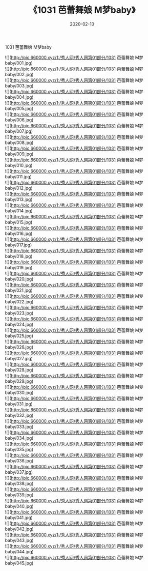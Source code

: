 ﻿---
layout: post
title:  《1031 芭蕾舞娘 M梦baby》
date:   2020-02-10
img: http://pic.660000.xyz/1:/秀人网/秀人网第01部分/1031 芭蕾舞娘 M梦baby/000.jpg
categories: [美女, 清纯, 唯美]
---

1031 芭蕾舞娘 M梦baby

  ![](http://pic.660000.xyz/1:/秀人网/秀人网第01部分/1031 芭蕾舞娘 M梦baby/001.jpg) <br> ![](http://pic.660000.xyz/1:/秀人网/秀人网第01部分/1031 芭蕾舞娘 M梦baby/002.jpg) <br> ![](http://pic.660000.xyz/1:/秀人网/秀人网第01部分/1031 芭蕾舞娘 M梦baby/003.jpg) <br> ![](http://pic.660000.xyz/1:/秀人网/秀人网第01部分/1031 芭蕾舞娘 M梦baby/004.jpg) <br> ![](http://pic.660000.xyz/1:/秀人网/秀人网第01部分/1031 芭蕾舞娘 M梦baby/005.jpg) <br> ![](http://pic.660000.xyz/1:/秀人网/秀人网第01部分/1031 芭蕾舞娘 M梦baby/006.jpg) <br> ![](http://pic.660000.xyz/1:/秀人网/秀人网第01部分/1031 芭蕾舞娘 M梦baby/007.jpg) <br> ![](http://pic.660000.xyz/1:/秀人网/秀人网第01部分/1031 芭蕾舞娘 M梦baby/008.jpg) <br> ![](http://pic.660000.xyz/1:/秀人网/秀人网第01部分/1031 芭蕾舞娘 M梦baby/009.jpg) <br> ![](http://pic.660000.xyz/1:/秀人网/秀人网第01部分/1031 芭蕾舞娘 M梦baby/010.jpg) <br> ![](http://pic.660000.xyz/1:/秀人网/秀人网第01部分/1031 芭蕾舞娘 M梦baby/011.jpg) <br> ![](http://pic.660000.xyz/1:/秀人网/秀人网第01部分/1031 芭蕾舞娘 M梦baby/012.jpg) <br> ![](http://pic.660000.xyz/1:/秀人网/秀人网第01部分/1031 芭蕾舞娘 M梦baby/013.jpg) <br> ![](http://pic.660000.xyz/1:/秀人网/秀人网第01部分/1031 芭蕾舞娘 M梦baby/014.jpg) <br> ![](http://pic.660000.xyz/1:/秀人网/秀人网第01部分/1031 芭蕾舞娘 M梦baby/015.jpg) <br> ![](http://pic.660000.xyz/1:/秀人网/秀人网第01部分/1031 芭蕾舞娘 M梦baby/016.jpg) <br> ![](http://pic.660000.xyz/1:/秀人网/秀人网第01部分/1031 芭蕾舞娘 M梦baby/017.jpg) <br> ![](http://pic.660000.xyz/1:/秀人网/秀人网第01部分/1031 芭蕾舞娘 M梦baby/018.jpg) <br> ![](http://pic.660000.xyz/1:/秀人网/秀人网第01部分/1031 芭蕾舞娘 M梦baby/019.jpg) <br> ![](http://pic.660000.xyz/1:/秀人网/秀人网第01部分/1031 芭蕾舞娘 M梦baby/020.jpg) <br> ![](http://pic.660000.xyz/1:/秀人网/秀人网第01部分/1031 芭蕾舞娘 M梦baby/021.jpg) <br> ![](http://pic.660000.xyz/1:/秀人网/秀人网第01部分/1031 芭蕾舞娘 M梦baby/022.jpg) <br> ![](http://pic.660000.xyz/1:/秀人网/秀人网第01部分/1031 芭蕾舞娘 M梦baby/023.jpg) <br> ![](http://pic.660000.xyz/1:/秀人网/秀人网第01部分/1031 芭蕾舞娘 M梦baby/024.jpg) <br> ![](http://pic.660000.xyz/1:/秀人网/秀人网第01部分/1031 芭蕾舞娘 M梦baby/025.jpg) <br> ![](http://pic.660000.xyz/1:/秀人网/秀人网第01部分/1031 芭蕾舞娘 M梦baby/026.jpg) <br> ![](http://pic.660000.xyz/1:/秀人网/秀人网第01部分/1031 芭蕾舞娘 M梦baby/027.jpg) <br> ![](http://pic.660000.xyz/1:/秀人网/秀人网第01部分/1031 芭蕾舞娘 M梦baby/028.jpg) <br> ![](http://pic.660000.xyz/1:/秀人网/秀人网第01部分/1031 芭蕾舞娘 M梦baby/029.jpg) <br> ![](http://pic.660000.xyz/1:/秀人网/秀人网第01部分/1031 芭蕾舞娘 M梦baby/030.jpg) <br> ![](http://pic.660000.xyz/1:/秀人网/秀人网第01部分/1031 芭蕾舞娘 M梦baby/031.jpg) <br> ![](http://pic.660000.xyz/1:/秀人网/秀人网第01部分/1031 芭蕾舞娘 M梦baby/032.jpg) <br> ![](http://pic.660000.xyz/1:/秀人网/秀人网第01部分/1031 芭蕾舞娘 M梦baby/033.jpg) <br> ![](http://pic.660000.xyz/1:/秀人网/秀人网第01部分/1031 芭蕾舞娘 M梦baby/034.jpg) <br> ![](http://pic.660000.xyz/1:/秀人网/秀人网第01部分/1031 芭蕾舞娘 M梦baby/035.jpg) <br> ![](http://pic.660000.xyz/1:/秀人网/秀人网第01部分/1031 芭蕾舞娘 M梦baby/036.jpg) <br> ![](http://pic.660000.xyz/1:/秀人网/秀人网第01部分/1031 芭蕾舞娘 M梦baby/037.jpg) <br> ![](http://pic.660000.xyz/1:/秀人网/秀人网第01部分/1031 芭蕾舞娘 M梦baby/038.jpg) <br> ![](http://pic.660000.xyz/1:/秀人网/秀人网第01部分/1031 芭蕾舞娘 M梦baby/039.jpg) <br> ![](http://pic.660000.xyz/1:/秀人网/秀人网第01部分/1031 芭蕾舞娘 M梦baby/040.jpg) <br> ![](http://pic.660000.xyz/1:/秀人网/秀人网第01部分/1031 芭蕾舞娘 M梦baby/041.jpg) <br> ![](http://pic.660000.xyz/1:/秀人网/秀人网第01部分/1031 芭蕾舞娘 M梦baby/042.jpg) <br> ![](http://pic.660000.xyz/1:/秀人网/秀人网第01部分/1031 芭蕾舞娘 M梦baby/043.jpg) <br> ![](http://pic.660000.xyz/1:/秀人网/秀人网第01部分/1031 芭蕾舞娘 M梦baby/044.jpg) <br> ![](http://pic.660000.xyz/1:/秀人网/秀人网第01部分/1031 芭蕾舞娘 M梦baby/045.jpg) <br>